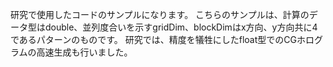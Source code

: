 研究で使用したコードのサンプルになります。
こちらのサンプルは、計算のデータ型はdouble、並列度合いを示すgridDim、blockDimはx方向、y方向共に4であるパターンのものです。
研究では、精度を犠牲にしたfloat型でのCGホログラムの高速生成も行いました。
